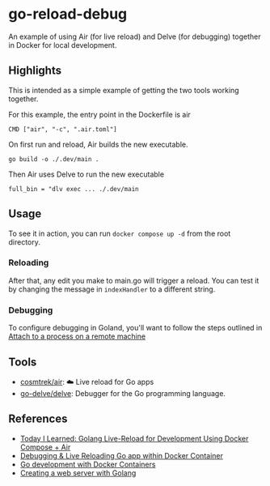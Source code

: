 # go-reload-debug

An example of using Air (for live reload) and Delve (for debugging) together in Docker for local development.

## Highlights

This is intended as a simple example of getting the two tools working together. 

For this example, the entry point in the Dockerfile is air 

```CMD ["air", "-c", ".air.toml"]```

On first run and reload, Air builds the new executable.

```go build -o ./.dev/main .```

Then Air uses Delve to run the new executable

```full_bin = "dlv exec ... ./.dev/main```

## Usage

To see it in action, you can run `docker compose up -d` from the root directory.

### Reloading

After that, any edit you make to main.go will trigger a reload. You can test it by changing the message in `indexHandler` to a different string.

### Debugging

To configure debugging in Goland, you'll want to follow the steps outlined in [Attach to a process on a remote machine](https://www.jetbrains.com/help/go/attach-to-running-go-processes-with-debugger.html#attach-to-a-process-on-a-remote-machine)

## Tools
* [cosmtrek/air](https://github.com/cosmtrek/air): ☁️ Live reload for Go apps
* [go-delve/delve](https://github.com/go-delve/delve): Debugger for the Go programming language.

## References
* [Today I Learned: Golang Live-Reload for Development Using Docker Compose + Air](https://medium.easyread.co/today-i-learned-golang-live-reload-for-development-using-docker-compose-air-ecc688ee076)
* [Debugging & Live Reloading Go app within Docker Container](https://medium.com/@hananrok/debugging-hot-reloading-go-app-within-docker-container-b44d2929e8bd)
* [Go development with Docker Containers](https://blog.jetbrains.com/go/2020/05/04/go-development-with-docker-containers/)
* [Creating a web server with Golang](https://blog.logrocket.com/creating-a-web-server-with-golang/)